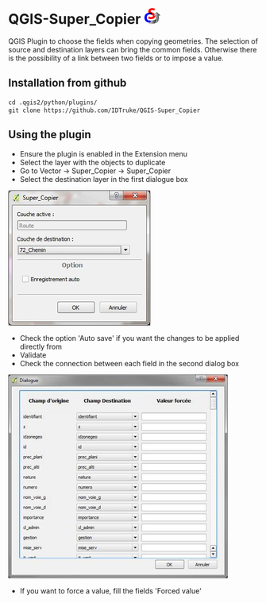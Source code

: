 QGIS-Super\_Copier ![icone](icon.png "Super\_Copier")
=================
QGIS Plugin to choose the fields when copying geometries.
The selection of source and destination layers can bring the common fields.
Otherwise there is the possibility of a link between two fields or to impose a value.

Installation from github
-------------------------------

    cd .qgis2/python/plugins/
    git clone https://github.com/IDTruke/QGIS-Super_Copier

Using the plugin
---------------------

* Ensure the plugin is enabled in the Extension menu
* Select the layer with the objects to duplicate
* Go to Vector -> Super\_Copier -> Super\_Copier
* Select the destination layer in the first dialogue box

![Dialog1](img/dialog1.jpg)

* Check the option 'Auto save' if you want the changes to be applied directly from
* Validate
* Check the connection between each field in the second dialog box

![Dialog2](img/dialog2.jpg)

* If you want to force a value, fill the fields 'Forced value'
